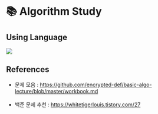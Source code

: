 # 📚 Algorithm Study

## Using Language
<img src="https://img.shields.io/badge/JAVA-3776AB?style=flat-square&logo=java&logoColor=white"/>

## References
* 문제 모음 : https://github.com/encrypted-def/basic-algo-lecture/blob/master/workbook.md <br><br>
* 백준 문제 추천 : https://whitetigerlouis.tistory.com/27
